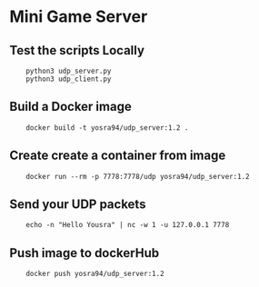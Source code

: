 # Mini Game Server

## Test the scripts Locally
```
    python3 udp_server.py
    python3 udp_client.py
```
## Build a Docker image
```    
    docker build -t yosra94/udp_server:1.2 .
```
## Create create a container from image 
```
    docker run --rm -p 7778:7778/udp yosra94/udp_server:1.2
```
## Send your UDP packets
```
    echo -n "Hello Yousra" | nc -w 1 -u 127.0.0.1 7778
```
## Push image to dockerHub
```
    docker push yosra94/udp_server:1.2
```